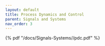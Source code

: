 ```yaml
---
layout: default
title: Process Dynamics and Control
parent: Signals and Systems
nav_order: 3
---
```


{% pdf "/docs/Signals-Systems//pdc.pdf" %}
